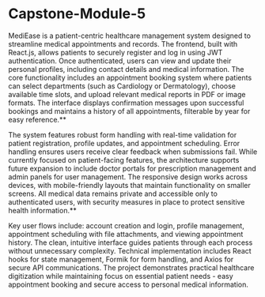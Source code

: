 # Capstone-Module-5



MediEase is a patient-centric healthcare management system designed to streamline medical appointments and records. The frontend, built with React.js, allows patients to securely register and log in using JWT authentication. Once authenticated, users can view and update their personal profiles, including contact details and medical information. The core functionality includes an appointment booking system where patients can select departments (such as Cardiology or Dermatology), choose available time slots, and upload relevant medical reports in PDF or image formats. The interface displays confirmation messages upon successful bookings and maintains a history of all appointments, filterable by year for easy reference.**

The system features robust form handling with real-time validation for patient registration, profile updates, and appointment scheduling. Error handling ensures users receive clear feedback when submissions fail. While currently focused on patient-facing features, the architecture supports future expansion to include doctor portals for prescription management and admin panels for user management. The responsive design works across devices, with mobile-friendly layouts that maintain functionality on smaller screens. All medical data remains private and accessible only to authenticated users, with security measures in place to protect sensitive health information.**

Key user flows include: account creation and login, profile management, appointment scheduling with file attachments, and viewing appointment history. The clean, intuitive interface guides patients through each process without unnecessary complexity. Technical implementation includes React hooks for state management, Formik for form handling, and Axios for secure API communications. The project demonstrates practical healthcare digitization while maintaining focus on essential patient needs - easy appointment booking and secure access to personal medical information.




